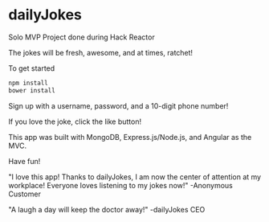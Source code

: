 # dailyJokes

Solo MVP Project done during Hack Reactor

The jokes will be fresh, awesome, and at times, ratchet!

To get started
```sh
npm install
bower install
```

Sign up with a username, password, and a 10-digit phone number!

If you love the joke, click the like button! 

This app was built with MongoDB, Express.js/Node.js, and Angular as the MVC.

Have fun!

"I love this app! Thanks to dailyJokes, I am now the center of attention at my workplace! Everyone loves listening to my jokes now!"  -Anonymous Customer

"A laugh a day will keep the doctor away!"  -dailyJokes CEO
